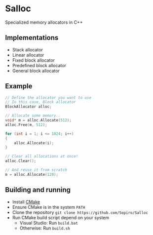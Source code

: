 # Salloc

Specialized memory allocators in C++

## Implementations
- Stack allocator 
- Linear allocator 
- Fixed block allocator 
- Predefined block allocator 
- General block allocator 

## Example

```c++
// Define the allocator you want to use
// In this case, Block allocator
BlockAllocator alloc;

// Allocate some memory..
void* m = alloc.Allocate(512);
alloc.Free(m, 512);

for (int i = 1; i <= 1024; i++)
{
    alloc.Allocate(i);
}

// Clear all allocations at once!
alloc.Clear();

// And reuse it from scratch
m = alloc.Allocate(128);

```

## Building and running
- Install [CMake](https://cmake.org/install/)
- Ensure CMake is in the system `PATH`
- Clone the repository `git clone https://github.com/Sopiro/Salloc`
- Run CMake build script depend on your system
  - Visual Studio: Run `build.bat`
  - Otherwise: Run `build.sh`
